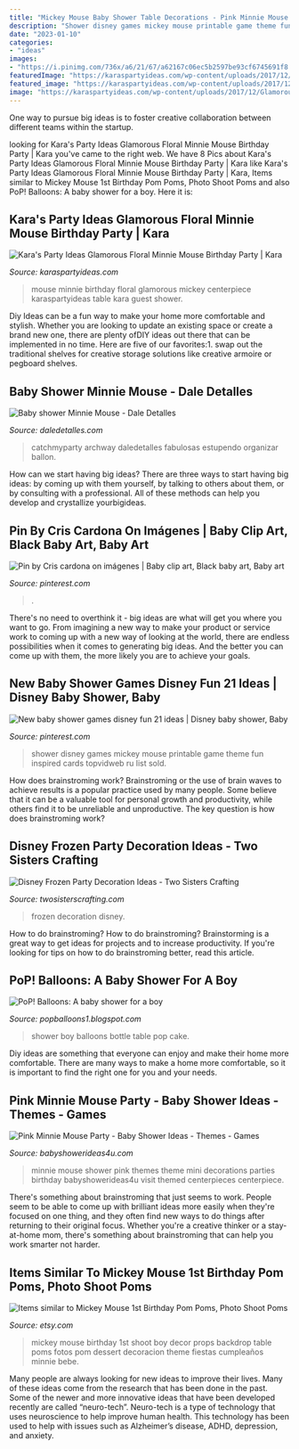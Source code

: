 ```yaml
---
title: "Mickey Mouse Baby Shower Table Decorations - Pink Minnie Mouse Party"
description: "Shower disney games mickey mouse printable game theme fun inspired cards topvidweb ru list sold"
date: "2023-01-10"
categories:
- "ideas"
images:
- "https://i.pinimg.com/736x/a6/21/67/a62167c06ec5b2597be93cf6745691f8.jpg"
featuredImage: "https://karaspartyideas.com/wp-content/uploads/2017/12/Glamorous-Floral-Minnie-Mouse-Birthday-Party-via-Karas-Party-Ideas-KarasPartyIdeas.com12.jpg"
featured_image: "https://karaspartyideas.com/wp-content/uploads/2017/12/Glamorous-Floral-Minnie-Mouse-Birthday-Party-via-Karas-Party-Ideas-KarasPartyIdeas.com12.jpg"
image: "https://karaspartyideas.com/wp-content/uploads/2017/12/Glamorous-Floral-Minnie-Mouse-Birthday-Party-via-Karas-Party-Ideas-KarasPartyIdeas.com12.jpg"
---
```



One way to pursue big ideas is to foster creative collaboration between different teams within the startup.

	

		
looking for Kara&#039;s Party Ideas Glamorous Floral Minnie Mouse Birthday Party | Kara you've came to the right web. We have 8 Pics about Kara&#039;s Party Ideas Glamorous Floral Minnie Mouse Birthday Party | Kara like Kara&#039;s Party Ideas Glamorous Floral Minnie Mouse Birthday Party | Kara, Items similar to Mickey Mouse 1st Birthday Pom Poms, Photo Shoot Poms and also PoP! Balloons: A baby shower for a boy. Here it is:
		
    
## Kara&#039;s Party Ideas Glamorous Floral Minnie Mouse Birthday Party | Kara

<img loading=lazy src="https://karaspartyideas.com/wp-content/uploads/2017/12/Glamorous-Floral-Minnie-Mouse-Birthday-Party-via-Karas-Party-Ideas-KarasPartyIdeas.com12.jpg" onerror="this.onerror=null;this.src='https://tse2.mm.bing.net/th?id=OIP.SYOL5mV-_KoV7MiEhqGxZgHaLH&amp;pid=15.1';" alt="Kara&#039;s Party Ideas Glamorous Floral Minnie Mouse Birthday Party | Kara">

_Source: karaspartyideas.com_

>mouse minnie birthday floral glamorous mickey centerpiece karaspartyideas table kara guest shower. 

	

Diy Ideas can be a fun way to make your home more comfortable and stylish. Whether you are looking to update an existing space or create a brand new one, there are plenty ofDIY ideas out there that can be implemented in no time. Here are five of our favorites:1. swap out the traditional shelves for creative storage solutions like creative armoire or pegboard shelves.
    
## Baby Shower Minnie Mouse - Dale Detalles

<img loading=lazy src="https://i1.wp.com/www.daledetalles.com/wp-content/uploads/2016/05/10-1.jpg" onerror="this.onerror=null;this.src='https://tse2.mm.bing.net/th?id=OIP.ExoLY1QjAkxAvtkxEXk5owHaHa&amp;pid=15.1';" alt="Baby shower Minnie Mouse - Dale Detalles">

_Source: daledetalles.com_

>catchmyparty archway daledetalles fabulosas estupendo organizar ballon. 

	

How can we start having big ideas?
There are three ways to start having big ideas: by coming up with them yourself, by talking to others about them, or by consulting with a professional. All of these methods can help you develop and crystallize yourbigideas.

    
## Pin By Cris Cardona On Imágenes | Baby Clip Art, Black Baby Art, Baby Art

<img loading=lazy src="https://i.pinimg.com/736x/a6/21/67/a62167c06ec5b2597be93cf6745691f8.jpg" onerror="this.onerror=null;this.src='https://tse1.mm.bing.net/th?id=OIP.9BFRiz7-SBRveSb4Mbe4xAHaL2&amp;pid=15.1';" alt="Pin by Cris cardona on imágenes | Baby clip art, Black baby art, Baby art">

_Source: pinterest.com_

>. 

	

There's no need to overthink it - big ideas are what will get you where you want to go. From imagining a new way to make your product or service work to coming up with a new way of looking at the world, there are endless possibilities when it comes to generating big ideas. And the better you can come up with them, the more likely you are to achieve your goals.

    
## New Baby Shower Games Disney Fun 21 Ideas | Disney Baby Shower, Baby

<img loading=lazy src="https://i.pinimg.com/originals/d6/96/2a/d6962a20a8fac860359ebba3d4bd59f5.jpg" onerror="this.onerror=null;this.src='https://tse3.mm.bing.net/th?id=OIP.ermBtA90eEjtPXnHaXkyuQAAAA&amp;pid=15.1';" alt="New baby shower games disney fun 21 ideas | Disney baby shower, Baby">

_Source: pinterest.com_

>shower disney games mickey mouse printable game theme fun inspired cards topvidweb ru list sold. 

	

How does brainstroming work?
Brainstroming or the use of brain waves to achieve results is a popular practice used by many people. Some believe that it can be a valuable tool for personal growth and productivity, while others find it to be unreliable and unproductive. The key question is how does brainstroming work?

    
## Disney Frozen Party Decoration Ideas - Two Sisters Crafting

<img loading=lazy src="http://www.twosisterscrafting.com/wp-content/uploads/2014/09/disney-frozen-party-decoration-ideas-featured.jpg" onerror="this.onerror=null;this.src='https://tse3.mm.bing.net/th?id=OIP.CmjN10eut4DjOFjjNqDL9wHaHa&amp;pid=15.1';" alt="Disney Frozen Party Decoration Ideas - Two Sisters Crafting">

_Source: twosisterscrafting.com_

>frozen decoration disney. 

	

How to do brainstroming?
How to do brainstroming? Brainstorming is a great way to get ideas for projects and to increase productivity. If you're looking for tips on how to do brainstroming better, read this article.

    
## PoP! Balloons: A Baby Shower For A Boy

<img loading=lazy src="http://3.bp.blogspot.com/-BSg_zhRx9os/UiZPx7UnQgI/AAAAAAAAAQ4/2p-NNxQNCGU/s1600/Baby+bottle+&amp;+cake+table+baby+shower+8-25-2013.jpg" onerror="this.onerror=null;this.src='https://tse2.mm.bing.net/th?id=OIP.LPf9Rv7_fjkVCrSviV2__wHaJ4&amp;pid=15.1';" alt="PoP! Balloons: A baby shower for a boy">

_Source: popballoons1.blogspot.com_

>shower boy balloons bottle table pop cake. 

	

Diy ideas are something that everyone can enjoy and make their home more comfortable. There are many ways to make a home more comfortable, so it is important to find the right one for you and your needs.

    
## Pink Minnie Mouse Party - Baby Shower Ideas - Themes - Games

<img loading=lazy src="http://4.bp.blogspot.com/-1ztdlue4LOk/UrDpZ4T1r8I/AAAAAAAADw0/nP0WzuNVQDQ/s640/1452523_658237100882472_1034139445_n+credit.jpg" onerror="this.onerror=null;this.src='https://tse1.mm.bing.net/th?id=OIP.ktbY9tCqxeDkao19EBnM2AHaJ6&amp;pid=15.1';" alt="Pink Minnie Mouse Party - Baby Shower Ideas - Themes - Games">

_Source: babyshowerideas4u.com_

>minnie mouse shower pink themes theme mini decorations parties birthday babyshowerideas4u visit themed centerpieces centerpiece. 

	

There's something about brainstroming that just seems to work. People seem to be able to come up with brilliant ideas more easily when they're focused on one thing, and they often find new ways to do things after returning to their original focus. Whether you're a creative thinker or a stay-at-home mom, there's something about brainstroming that can help you work smarter not harder.

    
## Items Similar To Mickey Mouse 1st Birthday Pom Poms, Photo Shoot Poms

<img loading=lazy src="https://i.etsystatic.com/6175147/r/il/5aa5e9/1070319651/il_570xN.1070319651_iuml.jpg" onerror="this.onerror=null;this.src='https://tse3.mm.bing.net/th?id=OIP.r_r45TJdD-NeAY5z8_-FigHaKG&amp;pid=15.1';" alt="Items similar to Mickey Mouse 1st Birthday Pom Poms, Photo Shoot Poms">

_Source: etsy.com_

>mickey mouse birthday 1st shoot boy decor props backdrop table poms fotos pom dessert decoracion theme fiestas cumpleaños minnie bebe. 

	

Many people are always looking for new ideas to improve their lives. Many of these ideas come from the research that has been done in the past. Some of the newer and more innovative ideas that have been developed recently are called “neuro-tech”. Neuro-tech is a type of technology that uses neuroscience to help improve human health. This technology has been used to help with issues such as Alzheimer’s disease, ADHD, depression, and anxiety.

